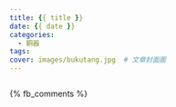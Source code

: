 ```yaml
---
title: {{ title }}
date: {{ date }}
categories:
  - 銅器
tags:
cover: images/bukutang.jpg  # 文章封面圖
---
```


![]()

{% fb_comments %}
